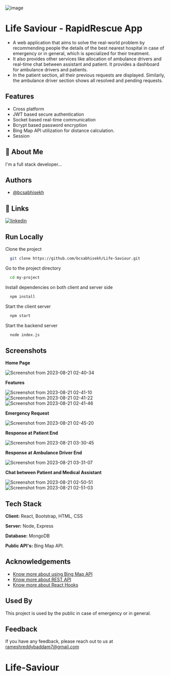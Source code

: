![image](https://github.com/bcsabhisekh/Life-Saviour/assets/87228664/e215977b-5f78-45d2-bee2-1a5801ed0dcc)

# Life Saviour - RapidRescue App

- A web application that aims to solve the real-world problem by recommending people the details of the best nearest hospital in case of emergency or in general, which is specialized for their treatment. 
- It also provides other services like allocation of ambulance drivers and real-time chat between assistant and patient. It provides a dashboard for ambulance drivers and patients. 
- In the patient section, all their previous requests are displayed. Similarly, the ambulance driver section shows all resolved and pending requests.




## Features

- Cross platform
- JWT based secure authentication
- Socket based real-time communication
- Bcrypt based password encryption
- Bing Map API utilization for distance calculation.
- Session 


## 🚀 About Me
I'm a full stack developer...


## Authors

- [@bcsabhisekh](https://www.github.com/bcsabhisekh)


## 🔗 Links
[![linkedin](https://img.shields.io/badge/linkedin-0A66C2?style=for-the-badge&logo=linkedin&logoColor=white)](https://www.linkedin.com/in/bcsabhisekh/)


## Run Locally

Clone the project

```bash
  git clone https://github.com/bcsabhisekh/Life-Saviour.git
```

Go to the project directory

```bash
  cd my-project
```

Install dependencies on both client and server side

```bash
  npm install
```

Start the client server

```bash
  npm start
```

Start the backend server

```bash
  node index.js
```
    
## Screenshots

**Home Page**

![Screenshot from 2023-08-21 02-40-34](https://github.com/bcsabhisekh/Life-Saviour/assets/87228664/4b6d30a8-0a4e-4177-94d9-45a815b6e6da)

**Features**

![Screenshot from 2023-08-21 02-41-10](https://github.com/bcsabhisekh/Life-Saviour/assets/87228664/c7aeac8e-336e-45eb-9e5b-768a174e4287)
![Screenshot from 2023-08-21 02-41-22](https://github.com/bcsabhisekh/Life-Saviour/assets/87228664/2e4cff2e-ed35-4af2-9d90-54a9b1792120)
![Screenshot from 2023-08-21 02-41-46](https://github.com/bcsabhisekh/Life-Saviour/assets/87228664/b4fb3ecf-e69c-45a2-9d06-9027eaba05c3)

**Emergency Request**

![Screenshot from 2023-08-21 02-45-20](https://github.com/bcsabhisekh/Life-Saviour/assets/87228664/b7eb489c-8981-4c4a-95e9-06e5c2b90a41)

**Response at Patient End**

![Screenshot from 2023-08-21 03-30-45](https://github.com/bcsabhisekh/Life-Saviour/assets/87228664/cdfac712-0964-44b2-97d9-97f5ae143814)

**Response at Ambulance Driver End**

![Screenshot from 2023-08-21 03-31-07](https://github.com/bcsabhisekh/Life-Saviour/assets/87228664/df20e56d-1084-4edf-9338-13581a77d24b)

**Chat between Patient and Medical Assistant**

![Screenshot from 2023-08-21 02-50-51](https://github.com/bcsabhisekh/Life-Saviour/assets/87228664/85ad0a7d-2001-4067-8b08-40ea4e381387)
![Screenshot from 2023-08-21 02-51-03](https://github.com/bcsabhisekh/Life-Saviour/assets/87228664/252baddf-d00f-4e22-a460-be3c1b3fa07e)


## Tech Stack

**Client:** React, Bootstrap, HTML, CSS

**Server:** Node, Express

**Database:** MongoDB

**Public API's:** Bing Map API.


## Acknowledgements

 - [Know more about using Bing Map API](https://learn.microsoft.com/en-us/bingmaps/)
 - [Know more about REST API](https://docs.github.com/en/rest?apiVersion=2022-11-28)
 - [Know more about React Hooks](https://reactjs.org/docs/hooks-intro.html)


## Used By

This project is used by the public in case of emergency or in general.


## Feedback

If you have any feedback, please reach out to us at rameshreddybaddam7@gmail.com

# Life-Saviour
